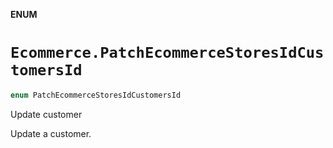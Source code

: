 **ENUM**

# `Ecommerce.PatchEcommerceStoresIdCustomersId`

```swift
enum PatchEcommerceStoresIdCustomersId
```

Update customer

Update a customer.
